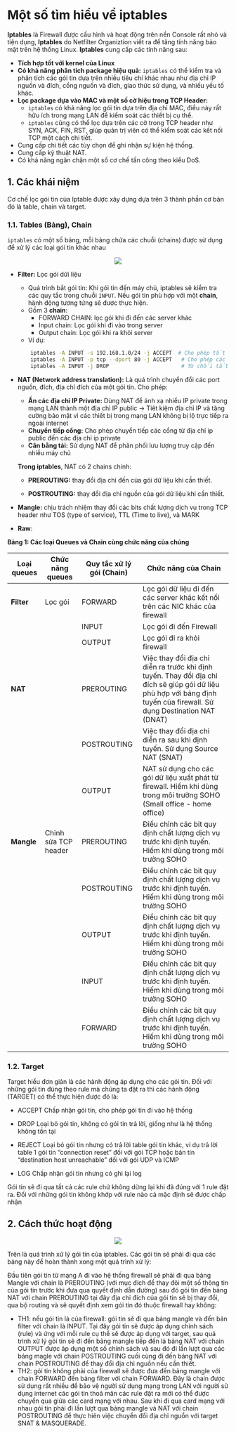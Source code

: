 # Một số tìm hiểu về iptables
**Iptables** là Firewall được cấu hình và hoạt động trên nền Console rất nhỏ và tiện dụng, **Iptables** do Netfilter Organiztion viết ra để tăng tính năng bảo mật trên hệ thống Linux. **Iptables** cung cấp các tính năng sau:
- **Tích hợp tốt với kernel của Linux**  
- **Có khả năng phân tích package hiệu quả:** `iptables` có thể kiểm tra và phân tích các gói tin dựa trên nhiều tiêu chí khác nhau như địa chỉ IP nguồn và đích, cổng nguồn và đích, giao thức sử dụng, và nhiều yếu tố khác. 
- **Lọc package dựa vào MAC và một số cờ hiệu trong TCP Header:** 
    - `iptables` có khả năng lọc gói tin dựa trên địa chỉ MAC, điều này rất hữu ích trong mạng LAN để kiểm soát các thiết bị cụ thể.
    - `iptables` cũng có thể lọc dựa trên các cờ trong TCP header như SYN, ACK, FIN, RST, giúp quản trị viên có thể kiểm soát các kết nối TCP một cách chi tiết.
- Cung cấp chi tiết các tùy chọn để ghi nhận sự kiện hệ thống. 
- Cung cấp kỹ thuật NAT. 
- Có khả năng ngăn chặn một số cơ chế tấn công theo kiểu DoS.
## 1. Các khái niệm
Cơ chế lọc gói tin của Iptable được xây dựng dựa trên 3 thành phần cơ bản đó là table, chain và target.
### 1.1. Tables (Bảng), Chain 
`iptables` có một số bảng, mỗi bảng chứa các chuỗi (chains) được sử dụng để xử lý các loại gói tin khác nhau

<div style="text-align: center;">
    <img src="https://i.imgur.com/zr5K2kB.jpg">
</div>

- **Filter:** Lọc gói dữi liệu
    - Quá trình bắt gói tin: Khi gói tin đến máy chủ, iptables sẽ kiểm tra các quy tắc trong chuỗi `INPUT`. Nếu gói tin phù hợp với một **chain**, hành động tương tứng sẽ được thực hiện.
    - Gồm 3 **chain**:
        - FORWARD CHAIN: lọc gói khi đi đến các server khác
        - Input chain: Lọc gói khi đi vào trong server
        - Output chain: Lọc gói khi ra khỏi server
    - Ví dụ:
    ```sh
        iptables -A INPUT -s 192.168.1.0/24 -j ACCEPT  # Cho phép tất cả các kết nối từ mạng 192.168.1.0/24
        iptables -A INPUT -p tcp --dport 80 -j ACCEPT   # Cho phép các kết nối đến cổng 80 (HTTP)
        iptables -A INPUT -j DROP                       # Từ chối tất cả các kết nối khác
    ```
- **NAT (Network address translation):** Là quá trình chuyển đổi các port nguồn, đích, địa chỉ đích của một gói tin. Cho phép:
    - **Ẩn các địa chỉ IP Private:** Dùng NAT để ánh xạ nhiều IP private trong mạng LAN thành một địa chỉ IP public -> Tiêt kiệm địa chỉ IP và tăng cường bảo mật vì các thiết bị trong mạng LAN không bị lộ trực tiếp ra ngoài internet
    - **Chuyển tiếp cổng:** Cho phép chuyển tiếp các cổng từ địa chỉ ip public đến các địa chỉ ip private
    - **Cân bằng tải:** Sử dụng NAT để phân phối lưu lượng truy cập đến nhiều máy chủ

    **Trong iptables**, NAT có 2 chains chính:
    -  **PREROUTING:** thay đổi địa chỉ đến của gói dữ liệu khi cần thiết.

    - **POSTROUTING:** thay đổi địa chỉ nguồn của gói dữ liệu khi cần thiết.

- **Mangle:** chịu trách nhiệm thay đổi các bits chất lượng dịch vụ trong TCP header như TOS (type of service), TTL (Time to live), và MARK

- **Raw**: 

**Bảng 1: Các loại Queues và Chain cùng chức năng của chúng**

|**Loại queues**|**Chức năng queues**|**Quy tắc xử lý gói (Chain)**|**Chức năng của Chain**|
|---------------|--------------------|-----------------------------|-----------------------|
|**Filter**|Lọc gói|FORWARD|Lọc gói dữ liệu đi đến các server khác kết nối trên các NIC khác của firewall|
|||INPUT| Lọc gói đi đến Firewall|
|||OUTPUT| Lọc gói đi ra khỏi firewall|
|**NAT**||PREROUTING|Việc thay đổi địa chỉ diễn ra trước khi định tuyến. Thay đổi địa chỉ đích sẽ giúp gói dữ liệu phù hợp với bảng định tuyến của firewall. Sử dụng Destination NAT (DNAT) 
|||POSTROUTING|Việc thay đổi địa chỉ diễn ra sau khi định tuyến. Sử dụng Source NAT (SNAT)
|||OUTPUT| NAT sử dụng cho các gói dữ liệu xuất phát từ firewall. Hiếm khi dùng trong môi trường SOHO (Small office - home office)
|**Mangle**|Chỉnh sửa TCP header|PREROUTING| Điều chỉnh các bit quy định chất lượng dịch vụ trước khi định tuyến. Hiếm khi dùng trong môi trường SOHO
|||POSTROUTING|Điều chỉnh các bit quy định chất lượng dịch vụ trước khi định tuyến. Hiếm khi dùng trong môi trường SOHO
|||OUTPUT|Điều chỉnh các bit quy định chất lượng dịch vụ trước khi định tuyến. Hiếm khi dùng trong môi trường SOHO
|||INPUT|Điều chỉnh các bit quy định chất lượng dịch vụ trước khi định tuyến. Hiếm khi dùng trong môi trường SOHO
|||FORWARD|Điều chỉnh các bit quy định chất lượng dịch vụ trước khi định tuyến. Hiếm khi dùng trong môi trường SOHO

### 1.2. Target
Target hiểu đơn giản là các hành động áp dụng cho các gói tin. Đối với những gói tin đúng theo rule mà chúng ta đặt ra thì các hành động (TARGET) có thể thực hiện được đó là:

+ ACCEPT
Chấp nhận gói tin, cho phép gói tin đi vào hệ thống

+ DROP
Loại bỏ gói tin, không có gói tin trả lời, giống như là hệ thống không tồn tại

+ REJECT
Loại bỏ gói tin nhưng có trả lời table gói tin khác, ví dụ trả lời table 1 gói tin “connection reset” đối với gói TCP hoặc bản tin “destination host unreachable” đối với gói UDP và ICMP

+ LOG
Chấp nhận gói tin nhưng có ghi lại log

Gói tin sẽ đi qua tất cả các rule chứ không dừng lại khi đã đúng với 1 rule đặt ra. Đối với những gói tin không khớp với rule nào cả mặc định sẽ được chấp nhận

## 2. Cách thức hoạt động

<div style="text-align: center;">
    <img src="https://imgur.com/LdRFJ3V">
</div>

Trên là quá trình xử lý gói tin của iptables. Các gói tin sẽ phải đi qua các bảng này để hoàn thành xong một quá trình xử lý: 

Đầu tiên gói tin từ mạng A đi vào hệ thống firewall sẽ phải đi qua bảng Mangle với chain là PREROUTING (với mục đích để thay đôi một số thông tin của gói tin trước khi đưa qua quyết định dẫn đường) sau đó gói tin đến bảng NAT với chain PREROUTING tại đây địa chỉ đích của gói tin sẽ bị thay đổi, qua bộ routing và sẽ quyết định xem gói tin đó thuộc firewall hay không: 
- TH1: nếu gói tin là của firewall: gói tin sẽ đi qua bảng mangle và đến bản filter với chain là INPUT. Tại đây gói tin sẽ được áp dụng chính sách (rule) và ứng với mỗi rule cụ thể sẽ được áp dụng với target, sau quá trình xử lý gói tin sẽ đi đến bảng mangle tiếp đến là bảng NAT với chain OUTPUT được áp dụng một số chính sách và sau đó đi lần lượt qua các bảng magle với chain POSTROUTING cuối cùng đi đến bảng NAT với chain POSTROUTING để thay đổi địa chỉ nguồn nếu cần thiết.
- TH2: gói tin không phải của firewall sẽ được đưa đến bảng mangle với chain FORWARD đến bảng filter với chain FORWARD. Đây là chain được sử dụng rất nhiều để bảo vệ người sử dụng mạng trong LAN với người sử dụng internet các gói tin thoả mãn các rule đặt ra mới có thể được chuyển qua giữa các card mạng với nhau. Sau khi đi qua card mạng với nhau gói tin phải đi lần lượt qua bảng mangle và NAT với chain POSTROUTING để thực hiên việc chuyển đổi địa chỉ nguồn với target SNAT & MASQUERADE.